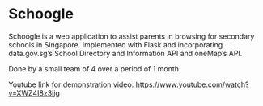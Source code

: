 # Schoogle

Schoogle is a web application to assist parents in browsing for secondary schools in Singapore. Implemented with Flask and incorporating data.gov.sg’s School Directory and Information API and oneMap’s API.

Done by a small team of 4 over a period of 1 month.

Youtube link for demonstration video: https://www.youtube.com/watch?v=XWZ4I8z3ijg
